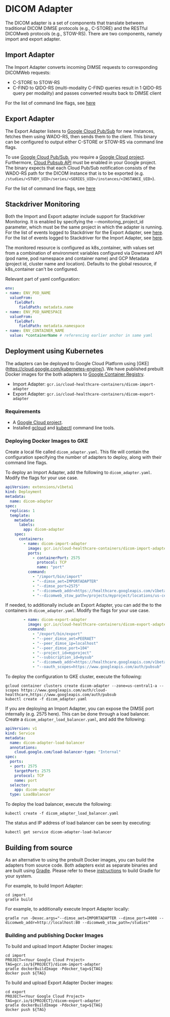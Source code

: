 # DICOM Adapter

The DICOM adapter is a set of components that translate between traditional DICOM DIMSE protocols (e.g., C-STORE) and the RESTful DICOMweb protocols (e.g., STOW-RS). There are
two components, namely import and export adapter.


## Import Adapter

The Import Adapter converts incoming DIMSE requests to corresponding DICOMWeb requests:
- C-STORE to STOW-RS
- C-FIND to QIDO-RS (multi-modality C-FIND queries result in 1 QIDO-RS query per modality) and passes converted results back to DIMSE client

For the list of command line flags, see [here](import/src/main/java/com/google/cloud/healthcare/imaging/dicomadapter/Flags.java)

## Export Adapter

The Export Adapter listens to [Google Cloud Pub/Sub](https://cloud.google.com/pubsub/)
for new instances, fetches them using WADO-RS, then sends them to the client.
This binary can be configured to output either C-STORE or STOW-RS via command
line flags.

To use [Google Cloud Pub/Sub](https://cloud.google.com/pubsub/), you require a [Google Cloud project](https://cloud.google.com). Furthermore, [Cloud Pubsub API](https://console.cloud.google.com/apis/api/pubsub.googleapis.com/overview) must be enabled in your Google project. The binary expects that each Cloud Pub/Sub notification consists of the WADO-RS path for the DICOM instance that is to be exported (e.g. `/studies/<STUDY_UID>/series/<SERIES_UID>/instances/<INSTANCE_UID>`).

For the list of command line flags, see [here](export/src/main/java/com/google/cloud/healthcare/imaging/dicomadapter/Flags.java)

## Stackdriver Monitoring

Both the Import and Export adapter include support for Stackdriver Monitoring.
It is enabled by specifying the --monitoring_project_id parameter, which must be the same project in which the adapter is running.
For the list of events logged to Stackdriver for the Export Adapter, see [here](export/src/main/java/com/google/cloud/healthcare/imaging/dicomadapter/monitoring/Event.java). 
For the list of events logged to Stackdriver for the Import Adapter, see [here](import/src/main/java/com/google/cloud/healthcare/imaging/dicomadapter/monitoring/Event.java).

The monitored resource is configured as k8s_container, with values set from a combination of environment variables configured via Downward API (pod name, pod namespace and container name) and GCP Metadata (project id, cluster name and location). Defaults to the global resource, if k8s_container can't be configured.

Relevant part of yaml configuration:
```yaml
env:
- name: ENV_POD_NAME
  valueFrom:
    fieldRef:
      fieldPath: metadata.name
- name: ENV_POD_NAMESPACE
  valueFrom:
    fieldRef:
      fieldPath: metadata.namespace
- name: ENV_CONTAINER_NAME
  value: *containerName # referencing earlier anchor in same yaml
```

## Deployment using Kubernetes

The adapters can be deployed to Google Cloud Platform using [GKE] (https://cloud.google.com/kubernetes-engine/). We have published prebuilt Docker images for the both adapters to [Google Container Registry](https://cloud.google.com/container-registry/).

- Import Adapter: `gcr.io/cloud-healthcare-containers/dicom-import-adapter`
- Export Adapter: `gcr.io/cloud-healthcare-containers/dicom-export-adapter`

### Requirements

- A [Google Cloud project](https://cloud.google.com).
- Installed [gcloud](https://cloud.google.com/sdk/gcloud/) and [kubectl](https://kubernetes.io/docs/tasks/tools/install-kubectl/) command line tools.

### Deploying Docker Images to GKE

Create a local file called `dicom_adapter.yaml`. This file will contain the
configuration specifying the number of adapters to deploy, along with their
command line flags.

To deploy an Import Adapter, add the following to `dicom_adapter.yaml`. Modify
the flags for your use case.

```yaml
apiVersion: extensions/v1beta1
kind: Deployment
metadata:
  name: dicom-adapter
spec:
  replicas: 1
  template:
    metadata:
      labels:
        app: dicom-adapter
    spec:
      containers:
        - name: dicom-import-adapter
          image: gcr.io/cloud-healthcare-containers/dicom-import-adapter:latest
          ports:
            - containerPort: 2575
              protocol: TCP
              name: "port"
          command:
            - "/import/bin/import"
            - "--dimse_aet=IMPORTADAPTER"
            - "--dimse_port=2575"
            - "--dicomweb_addr=https://healthcare.googleapis.com/v1beta1"
            - "--dicomweb_stow_path=/projects/myproject/locations/us-central1/datasets/mydataset/dicomStores/mydicomstore/dicomWeb/studies"
```

If needed, to additionally include an Export Adapter, you can add the to the
containers in `dicom_adapter.yaml`. Modify the flags for your use case.

```yaml
        - name: dicom-export-adapter
          image: gcr.io/cloud-healthcare-containers/dicom-export-adapter:latest
          command:
            - "/export/bin/export"
            - "--peer_dimse_aet=PEERAET"
            - "--peer_dimse_ip=localhost"
            - "--peer_dimse_port=104"
            - "--project_id=myproject"
            - "--subscription_id=mysub"
            - "--dicomweb_addr=https://healthcare.googleapis.com/v1beta1"
            - "--oauth_scopes=https://www.googleapis.com/auth/pubsub"
```

To deploy the configuration to GKE cluster, execute the following:

```shell
gcloud container clusters create dicom-adapter --zone=us-central1-a --scopes https://www.googleapis.com/auth/cloud-healthcare,https://www.googleapis.com/auth/pubsub
kubectl create -f dicom_adapter.yaml
```

If you are deploying an Import Adapter, you can expose the DIMSE port internally
(e.g. 2575 here). This can be done through a load
balancer. Create a `dicom_adapter_load_balancer.yaml`, and add the following:

```yaml
apiVersion: v1
kind: Service
metadata:
  name: dicom-adapter-load-balancer
  annotations:
    cloud.google.com/load-balancer-type: "Internal"
spec:
  ports:
  - port: 2575
    targetPort: 2575
    protocol: TCP
    name: port
  selector:
    app: dicom-adapter
  type: LoadBalancer
```

To deploy the load balancer, execute the following:

```shell
kubectl create -f dicom_adapter_load_balancer.yaml
```

The status and IP address of load balancer can be seen by executing:

```shell
kubectl get service dicom-adapter-load-balancer
```

## Building from source

As an alternative to using the prebuilt Docker images, you can build the adapters from source code. Both adapters exist as separate binaries and are built using [Gradle](https://gradle.org/). Please refer to these [instructions](https://gradle.org/install/) to build Gradle for your system.

For example, to build Import Adapter:

```shell
cd import
gradle build
```

For example, to additionally execute Import Adapter locally:

```shell
gradle run -Dexec.args="--dimse_aet=IMPORTADAPTER --dimse_port=4008 --dicomweb_addr=http://localhost:80 --dicomweb_stow_path=/studies"
```

### Building and publishing Docker Images

To build and upload Import Adapter Docker images:

```shell
cd import
PROJECT=<Your Google Cloud Project>
TAG=gcr.io/${PROJECT}/dicom-import-adapter
gradle dockerBuildImage -Pdocker_tag=${TAG}
docker push ${TAG}
```

To build and upload Export Adapter Docker images:

```shell
cd export
PROJECT=<Your Google Cloud Project>
TAG=gcr.io/${PROJECT}/dicom-export-adapter
gradle dockerBuildImage -Pdocker_tag=${TAG}
docker push ${TAG}
```
